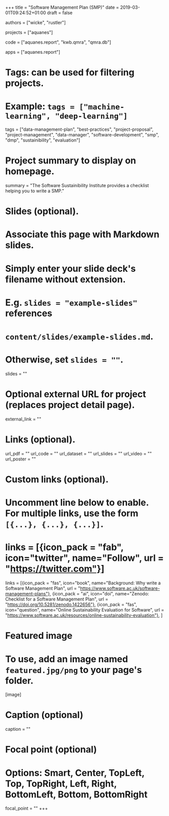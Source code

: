 +++
title = "Software Management Plan (SMP)"
date = 2019-03-01T09:24:52+01:00
draft = false

authors = ["wicke", "rustler"]

projects = ["aquanes"]

code = ["aquanes.report", "kwb.qmra", "qmra.db"]

apps = ["aquanes.report"]

# Tags: can be used for filtering projects.
# Example: `tags = ["machine-learning", "deep-learning"]`
tags = ["data-management-plan", "best-practices", "project-proposal", "project-management", "data-manager", "software-development", "smp", "dmp", "sustainibility", "evaluation"]

# Project summary to display on homepage.
summary = "The Software Sustainibility Institute provides a checklist helping you to write a SMP."

# Slides (optional).
#   Associate this page with Markdown slides.
#   Simply enter your slide deck's filename without extension.
#   E.g. `slides = "example-slides"` references 
#   `content/slides/example-slides.md`.
#   Otherwise, set `slides = ""`.
slides = ""

# Optional external URL for project (replaces project detail page).
external_link = ""

# Links (optional).
url_pdf = ""
url_code = ""
url_dataset = ""
url_slides = ""
url_video = ""
url_poster = ""

# Custom links (optional).
#   Uncomment line below to enable. For multiple links, use the form `[{...}, {...}, {...}]`.
# links = [{icon_pack = "fab", icon="twitter", name="Follow", url = "https://twitter.com"}]
links = [{icon_pack = "fas", icon="book", name="Background: Why write a Software Management Plan", url = "https://www.software.ac.uk/software-management-plans"},
{icon_pack = "ai", icon="doi", name="Zenodo: Checklist for a Software Management Plan", url = "https://doi.org/10.5281/zenodo.1422656"},
{icon_pack = "fas", icon="question", name="Online Sustainability Evaluation for Software", url = "https://www.software.ac.uk/resources/online-sustainability-evaluation"},
]

# Featured image
# To use, add an image named `featured.jpg/png` to your page's folder. 
[image]
  # Caption (optional)
  caption = ""

  # Focal point (optional)
  # Options: Smart, Center, TopLeft, Top, TopRight, Left, Right, BottomLeft, Bottom, BottomRight
  focal_point = ""
+++
